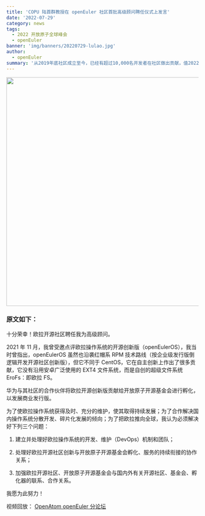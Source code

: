 ```yaml
---
title: 'COPU 陆首群教授在 openEuler 社区首批高级顾问聘任仪式上发言'
date: '2022-07-29'
category: news
tags:
  - 2022 开放原子全球峰会
  - openEuler
banner: 'img/banners/20220729-lulao.jpg'
author:
  - openEuler
summary: '从2019年底社区成立至今，已经有超过10,000名开发者在社区做出贡献，值2022开放原子开源峰会召开之际，社区依据近一年来贡献量评选出了12名年度优秀贡献者，旨在对在代码、文档和社区活动中做出突出贡献的代表表达敬意。'
---
```


<img src="/img/news/20220729-lulao/lulao-01.jpg" width="600">

### 原文如下：

十分荣幸！欧拉开源社区聘任我为高级顾问。

2021 年 11 月，我曾受邀点评欧拉操作系统的开源创新版（openEulerOS），我当时曾指出，openEulerOS 虽然也沿袭红帽系 RPM 技术路线（按企业级发行版倒逻辑开发开源社区创新版），但它不同于 CentOS，它在自主创新上作出了很多贡献，它没有沿用安卓广泛使用的 EXT4 文件系统，而是自创的超级文件系统 EroFs：即欧拉 FS。

华为与其社区的合作伙伴将欧拉开源创新版贡献给开放原子开源基金会进行孵化，以发展商业发行版。

为了使欧拉操作系统获得及时、充分的维护，使其取得持续发展；为了合作解决国内操作系统分散开发、碎片化发展的倾向；为了把欧拉推向全球，我认为必须解决好下列三个问题：

1. 建立并处理好欧拉操作系统的开发、维护（DevOps）机制和团队；

2. 处理好欧拉开源社区创新与开放原子开源基金会孵化、服务的持续衔接的协作关系；

3. 加强欧拉开源社区、开放原子开源基金会与国内外有关开源社区、基金会、孵化器的联系、合作关系。

我愿为此努力！

视频回放： [OpenAtom openEuler 分论坛](http://live.jfoto.cn/g/5d6490fd)
